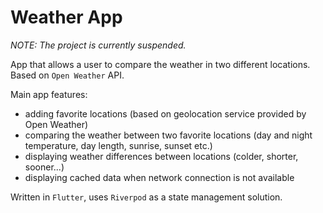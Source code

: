 # Weather App

*NOTE: The project is currently suspended.*

App that allows a user to compare the weather in two different locations. Based on `Open Weather` API.

Main app features:
- adding favorite locations (based on geolocation service provided by Open Weather)
- comparing the weather between two favorite locations (day and night temperature, day length, sunrise, sunset etc.)
- displaying weather differences between locations (colder, shorter, sooner...)
- displaying cached data when network connection is not available

Written in `Flutter`, uses `Riverpod` as a state management solution.